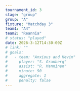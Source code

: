 ```yaml
---
tournament_id: 3
stage: "group"
group: "A"
fixture: "Matchday 3"
team1: "A4"
team2: "Reannia"
# status: "played"
date: 2026-3-12T14:30:00Z
# link: ""
# goals:
#   - team: "Anxious and Kevin"
#     player: "S. Granberg"
#     assist: "R. Manninen"
#     minute: 90
#     aggregate: 1
#     penalty: false
---
```

